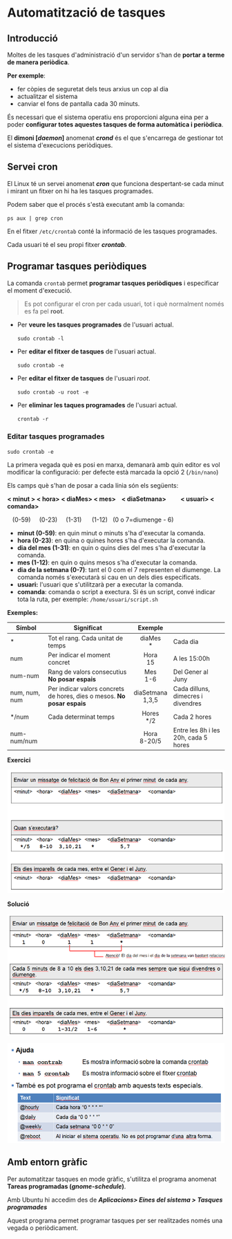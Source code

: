 # Automatització de tasques

## Introducció

Moltes de les tasques d'administració d'un servidor s'han de **portar a terme de manera periòdica**.

**Per exemple**: 
  * fer còpies de seguretat dels teus arxius un cop al dia
  * actualitzar el sistema
  * canviar el fons de pantalla cada 30 minuts.

És necessari que el sistema operatiu ens proporcioni alguna eina per a poder **configurar totes aquestes tasques de forma automàtica i periòdica**.

El **dimoni [_daemon_]** anomenat **_crond_** és el que s'encarrega de gestionar tot el sistema d'execucions periòdiques.

## Servei cron

El Linux té un servei anomenat **_cron_** que funciona despertant-se cada minut i mirant un fitxer on hi ha les tasques programades.

Podem saber que el procés s'està executant amb la comanda: 

`ps aux | grep cron`

En el fitxer `/etc/crontab` conté la informació de les tasques programades.

Cada usuari té el seu propi fitxer **_crontab_**.

## Programar tasques periòdiques

La comanda `crontab` permet **programar tasques periòdiques** i especificar el moment d'execució.

> Es pot configurar el cron per cada usuari, tot i què normalment només es fa pel **root**.

* Per **veure les tasques programades** de l'usuari actual.

  `sudo crontab -l`

* Per **editar el fitxer de tasques** de l'usuari actual.

  `sudo crontab -e`
  
* Per **editar el fitxer de tasques** de l'usuari _root_.

  `sudo crontab -u root -e`

* Per **eliminar les taques programades** de l'usuari actual.

  `crontab -r`
  
### Editar tasques programades

`sudo crontab -e`

La primera vegada què es posi en marxa, demanarà amb quin editor es vol modificar la configuració: per defecte està marcada la opció 2 (`/bin/nano`)

Els camps què s'han de posar a cada línia són els següents: 

**&lt; minut >  &lt; hora>  &lt; diaMes>  &lt; mes>  &nbsp;&nbsp;  &lt; diaSetmana>  &nbsp;&nbsp;&nbsp;&nbsp;&nbsp;&nbsp;&nbsp;&nbsp;  &lt; usuari>  &lt; comanda>**

&nbsp;&nbsp; (0-59) &nbsp;&nbsp;&nbsp; (0-23) &nbsp;&nbsp;&nbsp; (1-31)   &nbsp;&nbsp;&nbsp;&nbsp; (1-12) &nbsp;  (0 o 7=diumenge - 6)

* **minut (0-59)**: en quin minut o minuts s'ha d'executar la comanda.
* **hora (0-23)**: en quina o quines hores s'ha d'executar la comanda.
* **dia del mes (1-31)**: en quin o quins dies del mes s'ha d'executar la comanda.
* **mes (1-12)**: en quin o quins mesos s'ha d'executar la comanda.
* **dia de la setmana (0-7)**: tant el 0 com el 7 representen el diumenge. La comanda només s'executarà si cau en un dels dies especificats.
* **usuari:** l'usuari que s'utilitzarà per a executar la comanda.
* **comanda**: comanda o script a exectura. Si és un script, convé indicar tota la ruta, per exemple: `/home/usuari/script.sh`

**Exemples:**

| Símbol        | Significat                                          | Exemple          |                                      |
|---------------|-----------------------------------------------------|:----------------:|--------------------------------------|
| *             | Tot el rang. Cada unitat de temps                   |     diaMes<br> *     | Cada dia                             |
| num           | Per indicar el moment concret                       |      Hora<br> 15     | A les 15:00h                         |
| num-num       | Rang de valors consecutius **No posar espais**      |      Mes<br> 1-6     | Del Gener al Juny                    |
| num, num, num | Per indicar valors concrets de hores, dies o mesos. **No posar espais** | diaSetmana<br> 1,3,5 | Cada dilluns, dimecres i divendres   |
| */num         | Cada determinat temps                               |     Hores<br> */2    | Cada 2 hores                         |
| num-num/num   |                                                     |    Hora<br> 8-20/5   | Entre les 8h i les 20h, cada 5 hores |

**Exercici**

![](/assets/US-automatitzacio1.PNG)

**Solució**

![](/assets/US-automatitzacio2.PNG)

![](/assets/US-automatitzacio3.PNG)

## Amb entorn gràfic

Per automatitzar tasques en mode gràfic, s'utilitza el programa anomenat **Tareas programadas (_gnome-schedule_)**.

Amb Ubuntu hi accedim des de **_Aplicacions> Eines del sistema > Tasques programades_**

Aquest programa permet programar tasques per ser realitzades només una vegada o periòdicament.